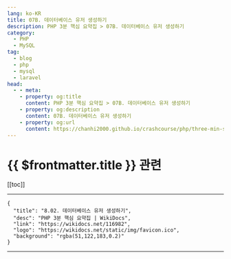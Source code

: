 ```yaml
---
lang: ko-KR
title: 07B. 데이터베이스 유저 생성하기
description: PHP 3분 핵심 요약집 > 07B. 데이터베이스 유저 생성하기
category: 
  - PHP
  - MySQL
tag: 
  - blog
  - php
  - mysql
  - laravel
head:
  - - meta:
    - property: og:title
      content: PHP 3분 핵심 요약집 > 07B. 데이터베이스 유저 생성하기
    - property: og:description
      content: 07B. 데이터베이스 유저 생성하기
    - property: og:url
      content: https://chanhi2000.github.io/crashcourse/php/three-min-summary/07-miniproject/07B.html
---
```


# {{ $frontmatter.title }} 관련

[[toc]]

---

```component VPCard
{
  "title": "8.02. 데이터베이스 유저 생성하기",
  "desc": "PHP 3분 핵심 요약집 | WikiDocs",
  "link": "https://wikidocs.net/116982",
  "logo": "https://wikidocs.net/static/img/favicon.ico",
  "background": "rgba(51,122,183,0.2)"
}
```

---
